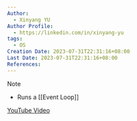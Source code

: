 ```yaml
---
Author:
  - Xinyang YU
Author Profile:
  - https://linkedin.com/in/xinyang-yu
tags:
  - OS
Creation Date: 2023-07-31T22:31:16+08:00
Last Date: 2023-07-31T22:31:16+08:00
References:
---
```

>[!note] 
>- Runs a [[Event Loop]]

[YouTube Video](https://youtu.be/ptcHHXp1PEU)